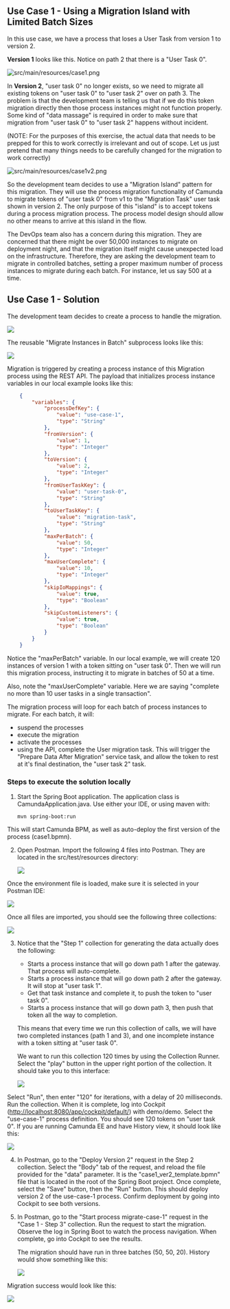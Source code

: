 ## Use Case 1 - Using a Migration Island with Limited Batch Sizes

In this use case, we have a process that loses a User Task from version 1 to version 2.

**Version 1** looks like this.  Notice on path 2 that there is a "User Task 0".

![src/main/resources/case1.png](src/main/resources/case1.png)

In **Version 2**, "user task 0" no longer exists, so we need to migrate all existing tokens on "user task 0" to "user task 2" over on path 3.  The problem is that the development team is telling us that if we do this token migration directly then those process instances might not function properly.  Some kind of "data massage" is required in order to make sure that migration from "user task 0" to "user task 2" happens without incident.

(NOTE:  For the purposes of this exercise, the actual data that needs to be prepped for this to work correctly is irrelevant and out of scope.  Let us just pretend that many things needs to be carefully changed for the migration to work correctly)

![src/main/resources/case1v2.png](src/main/resources/case1v2.png)

So the development team decides to use a "Migration Island" pattern for this migration.  They will use the process migration functionality of Camunda to migrate tokens of "user task 0" from v1 to the "Migration Task" user task shown in version 2.  The only purpose of this "island" is to accept tokens during a process migration process.  The process model design should allow no other means to arrive at this island in the flow.

The DevOps team also has a concern during this migration.  They are concerned that there might be over 50,000 instances to migrate on deployment night, and that the migration itself might cause unexpected load on the infrastructure.  Therefore, they are asking the development team to migrate in controlled batches, setting a proper maximum number of process instances to migrate during each batch.  For instance, let us say 500 at a time.

## Use Case 1 - Solution

The development team decides to create a process to handle the migration.

![](src/main/resources/migrate-case-1.png)

The reusable "Migrate Instances in Batch" subprocess looks like this:

![](src/main/resources/migration-core.png)

Migration is triggered by creating a process instance of this Migration process using the REST API.  The payload that initializes process instance variables in our local example looks like this:
```json
    {
        "variables": {
            "processDefKey": {
                "value": "use-case-1",
                "type": "String"
            },
            "fromVersion": {
                "value": 1,
                "type": "Integer"
            },
            "toVersion": {
                "value": 2,
                "type": "Integer"
            },
            "fromUserTaskKey": {
                "value": "user-task-0",
                "type": "String"
            },
            "toUserTaskKey": {
                "value": "migration-task",
                "type": "String"
            },
            "maxPerBatch": {
                "value": 50,
                "type": "Integer"
            },
            "maxUserComplete": {
                "value": 10,
                "type": "Integer"
            },
            "skipIoMappings": {
                "value": true,
                "type": "Boolean"
            },
            "skipCustomListeners": {
                "value": true,
                "type": "Boolean"
            }
        }
    }
```


Notice the "maxPerBatch" variable.  In our local example, we will create 120 instances of version 1 with a token sitting on "user task 0".  Then we will run this migration process, instructing it to migrate in batches of 50 at a time.

Also, note the "maxUserComplete" variable.  Here we are saying "complete no more than 10 user tasks in a single transaction".

The migration process will loop for each batch of process instances to migrate.  For each batch, it will:

-   suspend the processes
-   execute the migration
-   activate the processes
-   using the API, complete the User migration task.  This will trigger the "Prepare Data After Migration" service task, and allow the token to rest at it's final destination, the "user task 2" task.

### Steps to execute the solution locally

1.  Start the Spring Boot application.  The application class is CamundaApplication.java.  Use either your IDE, or using maven with:

        mvn spring-boot:run

This will start Camunda BPM, as well as auto-deploy the first version of the process (case1.bpmn).

2.  Open Postman.  Import the following 4 files into Postman.  They are located in the src/test/resources directory:

    ![](src/main/resources/postman_1.png)

Once the environment file is loaded, make sure it is selected in your Postman IDE:

![](src/main/resources/postman_2.png)

Once all files are imported, you should see the following three collections:

![](src/main/resources/postman_3.png)

3.  Notice that the "Step 1" collection for generating the data actually does the following:

    -   Starts a process instance that will go down path 1 after the gateway.  That process will auto-complete.
    -   Starts a process instance that will go down path 2 after the gateway.  It will stop at "user task 1".
    -   Get that task instance and complete it, to push the token to "user task 0".
    -   Starts a process instance that will go down path 3, then push that token all the way to completion.

    This means that every time we run this collection of calls, we will have two completed instances (path 1 and 3), and one incomplete instance with a token sitting at "user task 0".

    We want to run this collection 120 times by using the Collection Runner.  Select the "play" button in the upper right portion of the collection.  It should take you to this interface:

    ![](src/main/resources/postman_4.png)

Select "Run", then enter "120" for iterations, with a delay of 20 milliseconds.  Run the collection.  When it is complete, log into Cockpit (<http://localhost:8080/app/cockpit/default/>) with demo/demo.  Select the "use-case-1" process definition.  You should see 120 tokens on "user task 0".  If you are running Camunda EE and have History view, it should look like this:

![](src/main/resources/step1_complete.png)

4.  In Postman, go to the "Deploy Version 2" request in the Step 2 collection.  Select the "Body" tab of the request, and reload the file provided for the "data" parameter.  It is the "case1_ver2_template.bpmn" file that is located in the root of the Spring Boot project.  Once complete, select the "Save" button, then the "Run" button.  This should deploy version 2 of the use-case-1 process.  Confirm deployment by going into Cockpit to see both versions.

5.  In Postman, go to the "Start process migrate-case-1" request in the "Case 1 - Step 3" collection.  Run the request to start the migration.  Observe the log in Spring Boot to watch the process navigation.  When complete, go into Cockpit to see the results.

    The migration should have run in three batches (50, 50, 20).  History would show something like this:

    ![](src/main/resources/migration-case-1-afterExec.png)

Migration success would look like this:

![](src/main/resources/result-2.png)
